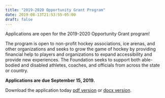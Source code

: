 ```yaml
---
title: "2019-2020 Opportunity Grant Program"
date: 2019-08-13T21:53:55-05:00
draft: false
---
```


Applications are open for the 2019-2020 Opportunity Grant program!

The program is open to non-profit hockey associations, ice arenas, and other
organizations and seeks to grow the game of hockey by providing financial help
to players and organizations to expand accessibility and provide new 
experiences.  The Foundation seeks to support both able-bodied and disabled 
athletes, coaches, and officials from across the state or country.

**Applications are due September 15, 2019.** 

Download the application today [pdf version](/docs/2019_Grant_Application.pdf) or 
[docx version](/docs/2019_Grant_Application.docx).